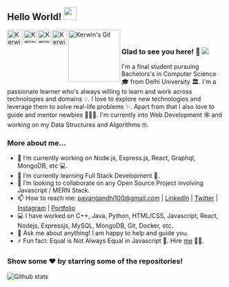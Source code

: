 ## Hello World! <img src="https://raw.githubusercontent.com/iampavangandhi/iampavangandhi/master/gifs/Hi.gif" width="30px"></h2>

<a href="https://juejin.im/user/5c729b0b5188255cf64b2da6">
  <img align="left" alt="Kerwin's JueJin" width="35px" src="https://b-gold-cdn.xitu.io/v3/static/img/simplify-logo.3e3c253.svg" />
</a>
<a href="https://segmentfault.com/u/kexianming">
  <img align="left" alt="Kerwin's SF" width="30px" src="https://cdn.segmentfault.com/v-5f0a9217/global/img/touch-icon-512.png" />
</a>
<a href="https://github.com/kkzhilu/kkzhilu">
  <img align="left" alt="Kerwin's Github" width="30px" src="https://cdn.jsdelivr.net/npm/simple-icons@v3/icons/github.svg" />
</a>
<a href="https://cdn.jsdelivr.net/gh/kkzhilu/kkzhilu.github.io/img/WeLogo.jpg">
  <img align="left" alt="Kerwin's WeChat" width="35px" src="https://cdn.jsdelivr.net/gh/kkzhilu/kkzhilu.github.io/img/WechatLogo.svg" />
</a>
<a href="https://my.oschina.net/superkerwin">
  <img align="left" alt="Kerwin's Git" width="120px" src="https://static.oschina.net/new-osc/img/logo_new.svg" />
</a>
<br />

### Glad to see you here! 🤩 ![](https://visitor-badge.glitch.me/badge?page_id=iampavangandhi.iampavangandhi)

I'm a final student pursuing Bachelors's in Computer Science 🎓 from Delhi University 🏛. I'm a passionate learner who's always willing to learn and work across technologies and domains 💡. I love to explore new technologies and leverage them to solve real-life problems ✨. Apart from that I also love to guide and mentor newbies 👨🏻‍💻. I'm currently into Web Development 🕸️ and working on my Data Structures and Algorithms 🤓.

### More about me...

- 🔭 I’m currently working on Node.js, Express.js, React, Graphql, MongoDB, etc 💻.
- 🌱 I’m currently learning Full Stack Development 🚀.
- 👯 I’m looking to collaborate on any Open Source Project involving Javascript / MERN Stack.
- 📫 How to reach me: pavangandhi100@gmail.com | [LinkedIn](https://linkedin.com/in/iampavangandhi) | [Twitter](https://twitter.com/iampavangandhi) | [Instagram](https://instagram.com/iampavangandhi) | [Portfolio](https://iampavangandhi.github.io/)
- 💻 I have worked on C++, Java, Python, HTML/CSS, Javascript, React, Nodejs, Expressjs, MySQL, MongoDB, Git, Docker, etc.
- 💬 Ask me about anything! I am happy to help and guide you.
- ⚡ Fun fact: Equal is Not Always Equal in Javascript 🤣. Hire [me](mailto:pavangandhi100@gmail.com?Subject=Hello%20Pavan) 👨‍💻.

### Show some ❤️ by starring some of the repositories!

![Github stats](https://github-readme-stats.vercel.app/api?username=kkzhilu&show_icons=true&hide_border=true)
